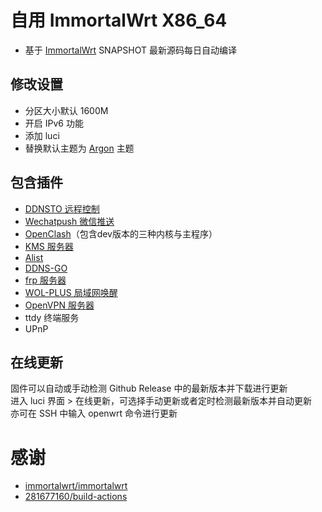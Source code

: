# 自用 ImmortalWrt X86_64  
* 基于 [ImmortalWrt](https://github.com/immortalwrt/immortalwrt) SNAPSHOT 最新源码每日自动编译 
  
## 修改设置  
* 分区大小默认 1600M
* 开启 IPv6 功能
* 添加 luci
* 替换默认主题为 [Argon](https://github.com/jerrykuku/luci-theme-argon) 主题
 
## 包含插件  
* [DDNSTO 远程控制](https://www.ddnsto.com/)
* [Wechatpush 微信推送](https://github.com/tty228/luci-app-wechatpush)
* [OpenClash](https://github.com/vernesong/OpenClash)（包含dev版本的三种内核与主程序）
* [KMS 服务器](https://github.com/mchome/luci-app-vlmcsd)
* [Alist](https://github.com/sbwml/luci-app-alist)
* [DDNS-GO](https://github.com/sirpdboy/luci-app-ddns-go)
* [frp 服务器](https://github.com/lwz322/luci-app-frps)
* [WOL-PLUS 局域网唤醒](https://github.com/animegasan/luci-app-wolplus)
* [OpenVPN 服务器](https://github.com/DavBfr/luci-app-openvpn-server)
* ttdy 终端服务
* UPnP

## 在线更新 
固件可以自动或手动检测 Github Release 中的最新版本并下载进行更新  
进入 luci 界面 > 在线更新，可选择手动更新或者定时检测最新版本并自动更新  
亦可在 SSH 中输入 openwrt 命令进行更新  

  # 感谢
- [immortalwrt/immortalwrt](https://github.com/immortalwrt/immortalwrt)
- [281677160/build-actions](https://github.com/281677160/build-actions)

